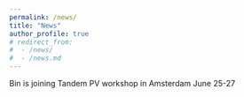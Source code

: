 ```yaml
---
permalink: /news/
title: "News"
author_profile: true
# redirect_from: 
#  - /news/
#  - /news.md
---
```



Bin is joining Tandem PV workshop in Amsterdam June 25-27
